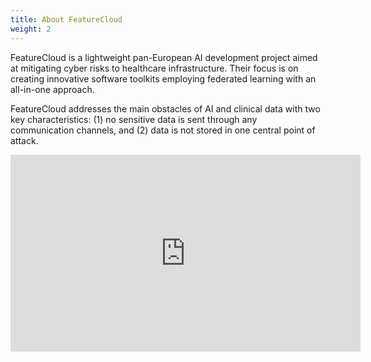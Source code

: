 ```yaml
---
title: About FeatureCloud
weight: 2
---
```


FeatureCloud is a lightweight pan-European AI development project aimed at mitigating cyber risks to healthcare infrastructure. Their focus is on creating innovative software toolkits employing federated learning with an all-in-one approach. 

FeatureCloud addresses the main obstacles of AI and clinical data with two key characteristics: (1) no sensitive data is sent through any communication channels, and (2) data is not stored in one central point of attack.

<iframe width="560" height="315" src="https://www.youtube.com/embed/FLnNvhCUOIQ?si=bG1El-vjSoJAgo-W" title="YouTube video player" frameborder="0" allow="accelerometer; autoplay; clipboard-write; encrypted-media; gyroscope; picture-in-picture; web-share" referrerpolicy="strict-origin-when-cross-origin" allowfullscreen></iframe> 